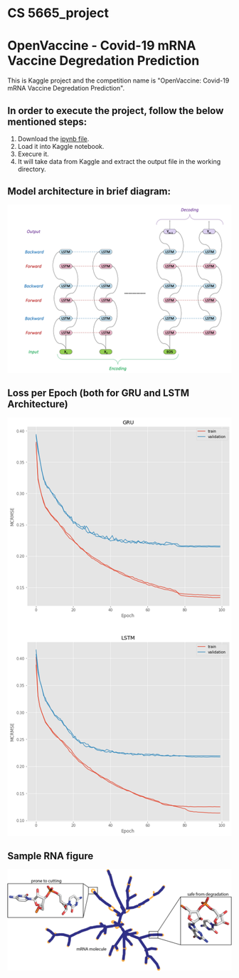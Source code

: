 # CS 5665_project
# OpenVaccine - Covid-19 mRNA Vaccine Degredation Prediction
This is Kaggle project and the competition name is "OpenVaccine: Covid-19 mRNA Vaccine Degredation Prediction".

## In order to execute the project, follow the below mentioned steps:
1. Download the [ipynb file](https://github.com/manazirahsan1/cs5665_project/blob/main/openvaccine-both-gru-lstm-averaging.ipynb).
2. Load it into Kaggle notebook.
3. Execure it.
4. It will take data from Kaggle and extract the output file in the working directory.


## Model architecture in brief diagram:
![Model architecture](https://github.com/manazirahsan1/cs5665_project/blob/main/images/model%20architecture.png??v=4&s=100)

## Loss per Epoch (both for GRU and LSTM Architecture)
![Loss per epoch curve](https://github.com/manazirahsan1/cs5665_project/blob/main/images/loss%20per%20epoch%202.png?=250x150)

## Sample RNA figure
![RNA](https://github.com/manazirahsan1/cs5665_project/blob/main/images/mRNA.png?raw=true)
